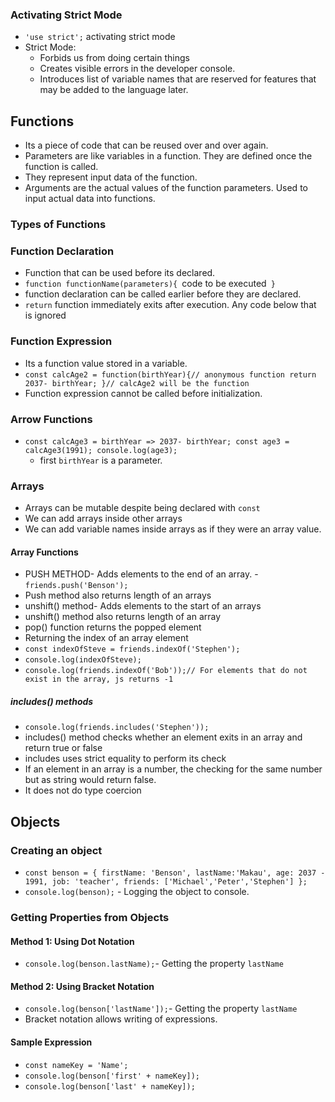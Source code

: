 ### Activating Strict Mode
- `'use strict';` activating strict mode
- Strict Mode:
    - Forbids us from doing certain things
    - Creates visible errors in the developer console.
    - Introduces list of variable names that are reserved for features that may be added to the language later.

## Functions
- Its a piece of code that can be reused over and over again. 
- Parameters are like variables in a function. They are defined once the function is called. 
- They represent input data of the function. 
- Arguments are the actual values of the function parameters. Used to input actual data into functions. 
### Types of Functions
### Function Declaration
- Function that can be used before its declared. 
-  `function functionName(parameters){
    `code to be executed`
   }`
- function declaration can be called earlier before they are declared.
-  `return` function immediately exits after execution. Any code below that is ignored
### Function Expression
- Its a function value stored in a variable. 
-  `const calcAge2 = function(birthYear){// anonymous function
    return 2037- birthYear;
    }// calcAge2 will be the function`
- Function expression cannot be called before initialization.
### Arrow Functions
- `const calcAge3 = birthYear => 2037- birthYear;
   const age3 = calcAge3(1991);
   console.log(age3);`
   - first  `birthYear` is a parameter.

### Arrays
- Arrays can be mutable despite being declared with `const`
- We can add arrays inside other arrays
- We can add variable names inside arrays as if they were an array value.

#### Array Functions
- PUSH METHOD- Adds elements to the end of an array. - `friends.push('Benson');`
- Push method also returns length of an arrays
- unshift() method- Adds elements to the start of an arrays
- unshift() method also returns length of an array
- pop() function returns the popped element
- Returning the index of an array element
- `const indexOfSteve = friends.indexOf('Stephen');`
- `console.log(indexOfSteve);`
- `console.log(friends.indexOf('Bob'));// For elements that do not exist in the array, js returns -1`
##### includes() methods
- `console.log(friends.includes('Stephen'));`
- includes() method checks whether an element exits in an array and return true or false
- includes uses strict equality to perform its check
- If an element in an array is a number, the checking for the same number but as string would return false. 
- It does not do type coercion

## Objects
### Creating an object
- `const benson = {
    firstName: 'Benson',
    lastName:'Makau',
    age: 2037 - 1991,
    job: 'teacher',
    friends: ['Michael','Peter','Stephen']
};`
- `console.log(benson);` - Logging the object to console.

### Getting Properties from Objects
#### Method 1: Using Dot Notation
- `console.log(benson.lastName);`- Getting the property `lastName`

#### Method 2: Using Bracket Notation
- `console.log(benson['lastName']);`- Getting the property `lastName`
- Bracket notation allows writing of expressions. 
#### Sample Expression
- `const nameKey = 'Name';`
- `console.log(benson['first' + nameKey]);`
- `console.log(benson['last' + nameKey]);`
    
